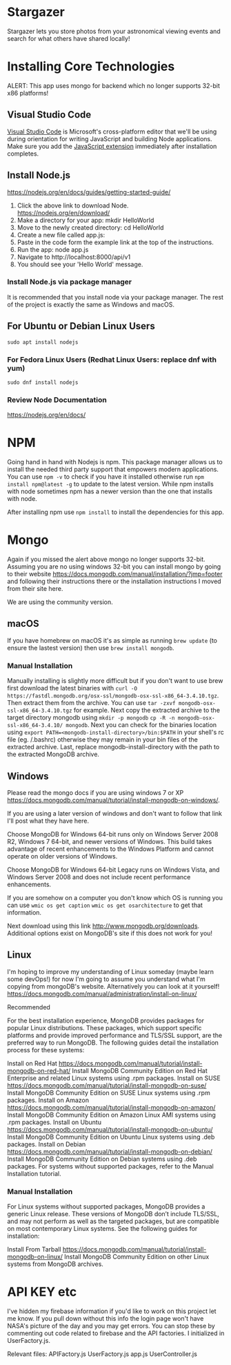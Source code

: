 # Stargazer

Stargazer lets you store photos from your astronomical viewing events and search for what others have shared locally!

# Installing Core Technologies

ALERT: This app uses mongo for backend which no longer supports 32-bit x86 platforms!

## Visual Studio Code

[Visual Studio Code](https://code.visualstudio.com/download) is Microsoft's cross-platform editor that we'll be using during orientation for writing JavaScript and building Node applications. Make sure you add the [JavaScript extension](https://code.visualstudio.com/Docs/languages/javascript) immediately after installation completes.

## Install Node.js

https://nodejs.org/en/docs/guides/getting-started-guide/

  1. Click the above link to download Node.  
  https://nodejs.org/en/download/
  2. Make a directory for your app: mkdir HelloWorld
  3. Move to the newly created directory: cd HelloWorld
  4. Create a new file called app.js: 
  5. Paste in the code form the example link at the top of the instructions.
  6. Run the app: node app.js
  7. Navigate to http://localhost:8000/api/v1
  8. You should see your 'Hello World' message.

### Install Node.js via package manager
  It is recommended that you install node via your package manager. The rest of the project is exactly the same as Windows and macOS.
  ## For Ubuntu or Debian Linux Users

```
sudo apt install nodejs
```
### For Fedora Linux Users (Redhat Linux Users: replace dnf with yum)

```
sudo dnf install nodejs
```

### Review Node Documentation

https://nodejs.org/en/docs/

# NPM

Going hand in hand with Nodejs is npm. This package manager allows us to install the needed third party support that empowers modern applications. You can use ```npm -v``` to check if you have it installed otherwise run ```npm install npm@latest -g``` to update to the latest version. While npm installs with node sometimes npm has a newer version than the one that installs with node.

After installing npm use ```npm install``` to install the dependencies for this app.

# Mongo

Again if you missed the alert above mongo no longer supports 32-bit. Assuming you are no using windows 32-bit you can install mongo by going to their website https://docs.mongodb.com/manual/installation/?jmp=footer and following their instructions there or the installation instructions I moved from their site here.

We are using the community version. 

## macOS

If you have homebrew on macOS it's as simple as running ```brew update``` (to ensure the lastest version) then use ```brew install mongodb```.

### Manual Installation

Manually installing is slightly more difficult but if you don't want to use brew first download the latest binaries with ```curl -O https://fastdl.mongodb.org/osx-ssl/mongodb-osx-ssl-x86_64-3.4.10.tgz```. 
Then extract them from the archive. You can use ```tar -zxvf mongodb-osx-ssl-x86_64-3.4.10.tgz``` for example.
Next copy the extracted archive to the target directory mongodb using ```mkdir -p mongodb```
```cp -R -n mongodb-osx-ssl-x86_64-3.4.10/ mongodb```.
Next you can check for the binaries location using ```export PATH=<mongodb-install-directory>/bin:$PATH``` in your shell's rc file (eg. /.bashrc) otherwise they may remain in your bin files of the extracted archive. 
Last, replace mongodb-install-directory with the path to the extracted MongoDB archive.

## Windows

Please read the mongo docs if you are using windows 7 or XP https://docs.mongodb.com/manual/tutorial/install-mongodb-on-windows/.

If you are using a later version of windows and don't want to follow that link I'll post what they have here. 

Choose MongoDB for Windows 64-bit runs only on Windows Server 2008 R2, Windows 7 64-bit, and newer versions of Windows. This build takes advantage of recent enhancements to the Windows Platform and cannot operate on older versions of Windows.

Choose MongoDB for Windows 64-bit Legacy runs on Windows Vista, and Windows Server 2008 and does not include recent performance enhancements.

If you are somehow on a computer you don't know which OS is running you can use ```wmic os get caption```
```wmic os get osarchitecture``` to get that information.

Next download using this link http://www.mongodb.org/downloads. Additional options exist on MongoDB's site if this does not work for you!

## Linux

I'm hoping to improve my understanding of Linux someday (maybe learn some devOps!) for now I'm going to assume you understand what I'm copying from mongoDB's website. Alternatively you can look at it yourself!
https://docs.mongodb.com/manual/administration/install-on-linux/

Recommended

For the best installation experience, MongoDB provides packages for popular Linux distributions. These packages, which support specific platforms and provide improved performance and TLS/SSL support, are the preferred way to run MongoDB. The following guides detail the installation process for these systems:

Install on Red Hat https://docs.mongodb.com/manual/tutorial/install-mongodb-on-red-hat/
Install MongoDB Community Edition on Red Hat Enterprise and related Linux systems using .rpm packages.
Install on SUSE https://docs.mongodb.com/manual/tutorial/install-mongodb-on-suse/
Install MongoDB Community Edition on SUSE Linux systems using .rpm packages.
Install on Amazon https://docs.mongodb.com/manual/tutorial/install-mongodb-on-amazon/
Install MongoDB Community Edition on Amazon Linux AMI systems using .rpm packages.
Install on Ubuntu https://docs.mongodb.com/manual/tutorial/install-mongodb-on-ubuntu/
Install MongoDB Community Edition on Ubuntu Linux systems using .deb packages.
Install on Debian https://docs.mongodb.com/manual/tutorial/install-mongodb-on-debian/
Install MongoDB Community Edition on Debian systems using .deb packages.
For systems without supported packages, refer to the Manual Installation tutorial.

### Manual Installation

For Linux systems without supported packages, MongoDB provides a generic Linux release. These versions of MongoDB don’t include TLS/SSL, and may not perform as well as the targeted packages, but are compatible on most contemporary Linux systems. See the following guides for installation:

Install From Tarball https://docs.mongodb.com/manual/tutorial/install-mongodb-on-linux/
Install MongoDB Community Edition on other Linux systems from MongoDB archives.

# API KEY etc
I've hidden my firebase information if you'd like to work on this project let me know. If you pull down without this info the login page won't have NASA's picture of the day and you may get errors. You can stop these by commenting out code related to firebase and the API factories. I initialized in UserFactory.js.

Relevant files:
APIFactory.js
UserFactory.js
app.js
UserController.js